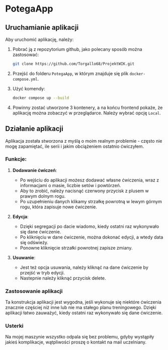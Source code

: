 # PotegaApp

## Uruchamianie aplikacji

Aby uruchomić aplikację, należy:

1. Pobrać ją z repozytorium github, jako polecany sposób można zastosować:
   ```bash
   git clone https://github.com/Torgallo68/ProjektWIK.git
   ```
2. Przejść do folderu `PotegaApp`, w którym znajduje się plik `docker-compose.yml`.
3. Użyć komendy:

   ```bash
   docker compose up --build
   ```

4. Powinny zostać utworzone 3 kontenery, a na końcu frontend pokaże, że aplikację można zobaczyć w przeglądarce. Należy wybrać opcję `Local`.

## Działanie aplikacji

Aplikacja została stworzona z myślą o moim realnym problemie - często nie mogę zapamiętać, ile serii i jakim obciążeniem ostatnio ćwiczyłem. 

### Funkcje:

1. **Dodawanie ćwiczeń**:
   - Po wejściu do aplikacji możesz dodawać własne ćwiczenia, wraz z informacjami o masie, liczbie setów i powtórzeń.
   - Aby to zrobić, należy nacisnąć czerwony przycisk z plusem w prawym dolnym rogu.
   - Po uzupełnieniu danych klikamy strzałkę powrotną w lewym górnym rogu, która zapisuje nowe ćwiczenie.

2. **Edycja**:
   - Dzięki segregacji po dacie wiadomo, kiedy ostatni raz wykonywało się dane ćwiczenie.
   - Po kliknięciu w dane ćwiczenie, można dokonać edycji, a wtedy data się odświeży.
   - Ponowne kliknięcie strzałki powrotnej zapisze zmiany.
3. **Usuwanie**:
   - Jest też opcja usuwania, należy kliknąć na dane ćwiczenie by przejść w tryb edycji.
   - Nastepnie należy kliknąć przycisk delete.

   
### Zastosowanie aplikacji

Ta konstrukcja aplikacji jest wygodna, jeśli wykonuje się niektóre ćwiczenia znacznie częściej niż inne lub nie ma stałego planu treningowego. Dzięki aplikacji łatwo zauważyć, kiedy ostatni raz wykonywało się dane ćwiczenie.
### Usterki
Na mojej maszynie wszystko odpala się bez problemu, gdyby wystąpiły jakieś komplikacje, wątpliwości proszę o kontakt na mail uczelniany.
